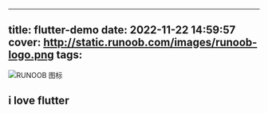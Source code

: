 
---
title: flutter-demo
date: 2022-11-22 14:59:57
cover: http://static.runoob.com/images/runoob-logo.png
tags:
---

![RUNOOB 图标](http://static.runoob.com/images/runoob-logo.png)

## i love flutter 



